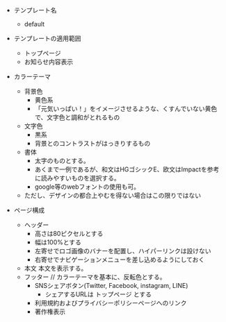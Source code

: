 - テンプレート名
    - default

- テンプレートの適用範囲
    - トップページ
    - お知らせ内容表示

- カラーテーマ
    - 背景色
        - 黄色系
        - 「元気いっぱい！」をイメージさせるような、くすんでいない黄色で、文字色と調和がとれるもの
    - 文字色
        - 黒系
        - 背景とのコントラストがはっきりするもの
    - 書体
        - 太字のものとする。
        - あくまで一例であるが、和文はHGゴシックE、欧文はImpactを参考に読みやすいものを選択する。
        - google等のwebフォントの使用も可。
    - ただし、デザインの都合上やむを得ない場合はこの限りではない

- ページ構成
    - ヘッダー
        - 高さは80ピクセルとする
        - 幅は100%とする
        - 左寄せでロゴ画像のバナーを配置し、ハイパーリンクは設けない
        - 右寄せでナビゲーションメニューを差し込めるようにしておく
    - 本文
        本文を表示する。
    - フッター // カラーテーマを基本に、反転色とする。
        - SNSシェアボタン(Twitter, Facebook, instagram, LINE)
            - シェアするURLは トップページ とする
        - 利用規約およびプライバシーポリシーページへのリンク
        - 著作権表示
